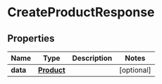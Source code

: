 

# CreateProductResponse


## Properties

| Name | Type | Description | Notes |
|------------ | ------------- | ------------- | -------------|
|**data** | [**Product**](Product.md) |  |  [optional] |



